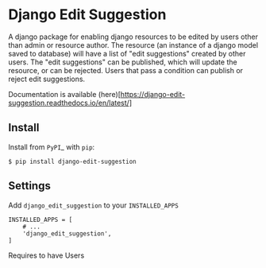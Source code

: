 # Django Edit Suggestion

A django package for enabling django resources to be edited by users other than admin or resource author.
The resource (an instance of a django model saved to database) will have a list of "edit suggestions" created by other users. The "edit suggestions" can be published,
which will update the resource, or can be rejected. Users that pass a condition can publish or reject edit suggestions.

Documentation is available (here)[https://django-edit-suggestion.readthedocs.io/en/latest/]

## Install

Install from `PyPI`_ with ``pip``:

    $ pip install django-edit-suggestion


## Settings


Add ``django_edit_suggestion`` to your ``INSTALLED_APPS``

    INSTALLED_APPS = [
        # ...
        'django_edit_suggestion',
    ]

Requires to have Users